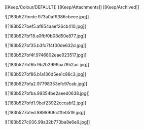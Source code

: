 [[Keep/Colour/DEFAULT]] [[Keep/Attachments]] [[Keep/Archived]] 

![[183b527bede.973a0af9386cbeee.jpg]]

![[183b527bef5.af854aaef26cb410.jpg]]

![[183b527bf18.a0fbf0b08d50e877.jpg]]

![[183b527bf35.b3fc7f4f00de632d.jpg]]

![[183b527bf4f.9746802eae923517.jpg]]

![[183b527bf6b.9b2b2999aa7952ac.jpg]]

![[183b527bf86.b1a136d5ee1c88c3.jpg]]

![[183b527bfa2.97798353efc97cab.jpg]]

![[183b527bfba.99354be2aeed0638.jpg]]

![[183b527bfd1.9bef23922cccabf2.jpg]]

![[183b527bfed.8898906cfffe0519.jpg]]

![[183b527c006.99a32b773ba8e6e6.jpg]]